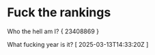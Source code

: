 # Fuck the rankings

Who the hell am I?
{ 23408869 }

What fucking year is it?
[ 2025-03-13T14:33:20Z ]
